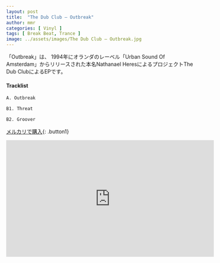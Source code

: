 ```yaml
---
layout: post
title:  "The Dub Club – Outbreak"
author: mmr
categories: [ Vinyl ]
tags: [ Break Beat, Trance ]
image: ../assets/images/The Dub Club – Outbreak.jpg
---
```


「Outbreak」は、
1994年にオランダのレーベル「Urban Sound Of Amsterdam」からリリースされた本名Nathanael HeresによるプロジェクトThe Dub ClubによるEPです。


#### Tracklist
```md
A. Outbreak

B1. Threat

B2. Groover
```

[メルカリで購入](https://jp.mercari.com/item/m98598756543?afid=6142608987){: .button1}

<iframe width="560" height="315" src="https://www.youtube.com/embed/3qc2e7C6RjU?si=2Nr2tD_BT-_uwGK4" title="YouTube video player" frameborder="0" allow="accelerometer; autoplay; clipboard-write; encrypted-media; gyroscope; picture-in-picture; web-share" referrerpolicy="strict-origin-when-cross-origin" allowfullscreen></iframe>
